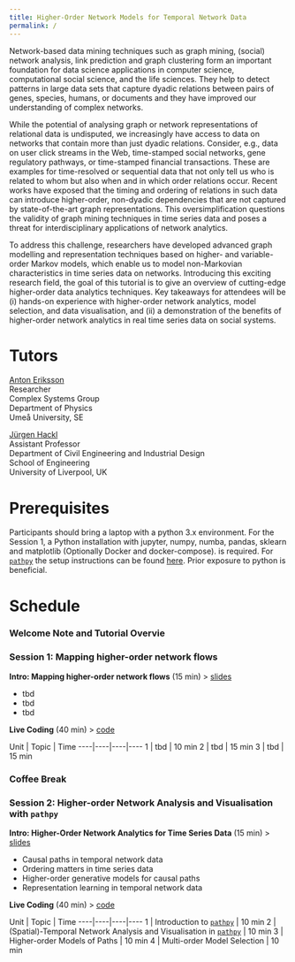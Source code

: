 ```yaml
---
title: Higher-Order Network Models for Temporal Network Data
permalink: /
---
```


Network-based data mining techniques such as graph mining, (social) network analysis, link prediction and graph clustering form an important foundation for data science applications in computer science, computational social science, and the life sciences. They help to detect patterns in large data sets that capture dyadic relations between pairs of genes, species, humans, or documents and they have improved our understanding of complex networks.

While the potential of analysing graph or network representations of relational data is undisputed, we increasingly have access to data on networks that contain more than just dyadic relations. Consider, e.g., data on user click streams in the Web, time-stamped social networks, gene regulatory pathways, or time-stamped financial transactions. These are examples for time-resolved or sequential data that not only tell us who is related to whom but also when and in which order relations occur. Recent works have exposed that the timing and ordering of relations in such data can introduce higher-order, non-dyadic dependencies that are not captured by state-of-the-art graph representations. This oversimplification questions the validity of graph mining techniques in time series data and poses a threat for interdisciplinary applications of network analytics.

To address this challenge, researchers have developed advanced graph modelling and representation techniques based on higher- and variable-order Markov models, which enable us to model non-Markovian characteristics in time series data on networks. Introducing this exciting research field, the goal of this tutorial is to give an overview of cutting-edge higher-order data analytics techniques. Key takeaways for attendees will be (i) hands-on experience with higher-order network analytics, model selection, and data visualisation, and (ii) a demonstration of the benefits of higher-order network analytics in real time series data on social systems.

# Tutors

[Anton Eriksson](https://antoneri.github.io/)  
Researcher  
Complex Systems Group  
Department of Physics  
Umeå University, SE  

[Jürgen Hackl](https://hackl.science)  
Assistant Professor  
Department of Civil Engineering and Industrial Design  
School of Engineering  
University of Liverpool, UK  

# Prerequisites

Participants should bring a laptop with a python 3.x environment. For the Session 1, a Python installation with jupyter, numpy, numba, pandas, sklearn and matplotlib (Optionally Docker and docker-compose). is required. For [`pathpy`](http://www.pathpy.net) the setup instructions can be found [here](/pathpy-tutorials/setup). Prior exposure to python is beneficial.

# Schedule

### Welcome Note and Tutorial Overvie

### Session 1: Mapping higher-order network flows

**Intro: Mapping higher-order network flows** (15 min) > [slides](https://github.com/mapequation/netscix-2020-tutorial)
- tbd
- tbd
- tbd

**Live Coding** (40 min) > [code](https://github.com/mapequation/netscix-2020-tutorial)

Unit | Topic | Time
----|----|----|----
1 | tbd | 10 min
2 | tbd | 15 min
3 | tbd | 15 min

### Coffee Break

### Session 2: Higher-order Network Analysis and Visualisation with `pathpy`

**Intro: Higher-Order Network Analytics for Time Series Data** (15 min) > [slides](/pathpy-tutorials/slides.pdf)
- Causal paths in temporal network data
- Ordering matters in time series data
- Higher-order generative models for causal paths
- Representation learning in temporal network data

**Live Coding** (40 min) > [code](https://github.com/pathpy/pathpy-tutorials/blob/master/code/NetSciX-2020.ipynb)

Unit | Topic | Time
----|----|----|----
1 | Introduction to [`pathpy`](http://www.pathpy.net) | 10 min
2 | (Spatial)-Temporal Network Analysis and Visualisation in [`pathpy`](http://www.pathpy.net) | 10 min
3 | Higher-order Models of Paths | 10 min
4 | Multi-order Model Selection | 10 min




